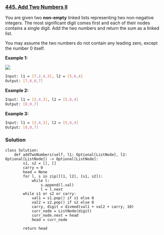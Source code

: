 ### [445. Add Two Numbers II](https://leetcode.com/problems/add-two-numbers-ii/)

You are given two __non-empty__ linked lists representing two non-negative integers. The most significant digit comes first and each of their nodes contains a single digit. Add the two numbers and return the sum as a linked list.

You may assume the two numbers do not contain any leading zero, except the number 0 itself.

__Example 1:__

<img src="https://assets.leetcode.com/uploads/2021/04/09/sumii-linked-list.jpg"></img>
```bash
Input: l1 = [7,2,4,3], l2 = [5,6,4]
Output: [7,8,0,7]
```

__Example 2:__

```bash
Input: l1 = [2,4,3], l2 = [5,6,4]
Output: [8,0,7]
```

__Example 3:__

```bash
Input: l1 = [2,4,3], l2 = [5,6,4]
Output: [8,0,7]
```

### Solution

```python3
class Solution:
    def addTwoNumbers(self, l1: Optional[ListNode], l2: Optional[ListNode]) -> Optional[ListNode]:
        s1, s2 = [], []
        carry = 0
        head = None
        for l, s in zip([l1, l2], [s1, s2]):
            while l:
                s.append(l.val)
                l = l.next
        while s1 or s2 or carry:
            val1 = s1.pop() if s1 else 0
            val2 = s2.pop() if s2 else 0
            carry, digit = divmod(val1 + val2 + carry, 10)
            curr_node = ListNode(digit)
            curr_node.next = head
            head = curr_node
        
        return head
```
